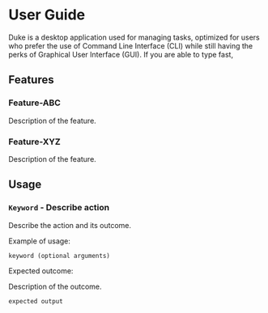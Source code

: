 # User Guide
Duke is a desktop application used for managing tasks, optimized for users who
prefer the use of Command Line Interface (CLI) while still having the perks of 
Graphical User Interface (GUI). If you are able to type fast, 

## Features 

### Feature-ABC

Description of the feature.

### Feature-XYZ

Description of the feature.

## Usage

### `Keyword` - Describe action

Describe the action and its outcome.

Example of usage: 

`keyword (optional arguments)`

Expected outcome:

Description of the outcome.

```
expected output
```
